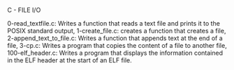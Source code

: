 C - FILE I/O

0-read_textfile.c: Writes a function that reads a text file and prints it to the POSIX standard output, 1-create_file.c: creates a function that creates a file, 2-append_text_to_file.c: Writes a function that appends text at the end of a file, 3-cp.c: Writes a program that copies the content of a file to another file, 100-elf_header.c: Writes a program that displays the information contained in the ELF header at the start of an ELF file.
